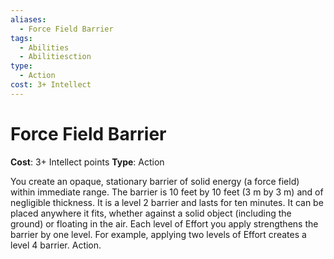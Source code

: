 ```yaml
---
aliases:
  - Force Field Barrier
tags:
  - Abilities
  - Abilitiesction
type:
  - Action
cost: 3+ Intellect
---
```


# Force Field Barrier

**Cost**: 3+ Intellect points
**Type**: Action

You create an opaque, stationary barrier of solid energy (a force field) within immediate range. The barrier is 10 feet by 10 feet (3 m by 3 m) and of negligible thickness. It is a level 2 barrier and lasts for ten minutes. It can be placed anywhere it fits, whether against a solid object (including the ground) or floating in the air. Each level of Effort you apply strengthens the barrier by one level. For example, applying two levels of Effort creates a level 4 barrier. Action.
